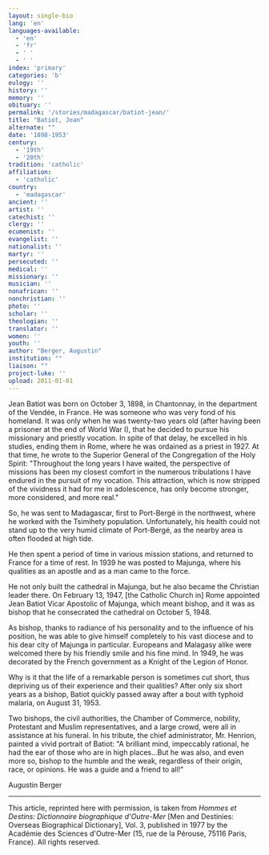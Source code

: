 ```yaml
---
layout: single-bio
lang: 'en'
languages-available:
  - 'en'
  - 'fr'
  - ' '
  - ' '
index: 'primary'
categories: 'b'
eulogy: ''
history: ''
memory: ''
obituary: ''
permalink: '/stories/madagascar/batiot-jean/'
title: "Batiot, Jean"
alternate: ""
date: '1898-1953'
century:
  - '19th'
  - '20th'
tradition: 'catholic'
affiliation:
  - 'catholic'
country:
  - 'madagascar'
ancient: ''
artist: ''
catechist: ''
clergy: ''
ecumenist: ''
evangelist: ''
nationalist: ''
martyr: ''
persecuted: ''
medical: ''
missionary: ''
musician: ''
nonafrican: ''
nonchristian: ''
photo: ''
scholar: ''
theologian: ''
translator: ''
women: ''
youth: ''
author: "Berger, Augustin"
institution: ""
liaison: ""
project-luke: ''
upload: 2011-01-01
---
```




Jean Batiot was born on October 3, 1898, in Chantonnay, in the department of the Vendée, in France. He was someone who was very fond of his homeland. It was only when he was twenty-two years old (after having been a prisoner at the end of World War I), that he decided to pursue his missionary and priestly vocation. In spite of that delay, he excelled in his studies, ending them in Rome, where he was ordained as a priest in 1927. At that time, he wrote to the Superior General of the Congregation of the Holy Spirit: "Throughout the long years I have waited, the perspective of missions has been my closest comfort in the numerous tribulations I have endured in the pursuit of my vocation. This attraction, which is now stripped of the vividness it had for me in adolescence, has only become stronger, more considered, and more real."

So, he was sent to Madagascar, first to Port-Bergé in the northwest, where he worked with the Tsimihety population. Unfortunately, his health could not stand up to the very humid climate of Port-Bergé, as the nearby area is often flooded at high tide.

He then spent a period of time in various mission stations, and returned to France for a time of rest. In 1939 he was posted to Majunga, where his qualities as an apostle and as a man came to the force.

He not only built the cathedral in Majunga, but he also became the Christian leader there. On February 13, 1947, [the Catholic Church in] Rome appointed Jean Batiot Vicar Apostolic of Majunga, which meant bishop, and it was as bishop that he consecrated the cathedral on October 5, 1948.

As bishop, thanks to radiance of his personality and to the influence of his position, he was able to give himself completely to his vast diocese and to his dear city of Majunga in particular. Europeans and Malagasy alike were welcomed there by his friendly smile and his fine mind. In 1949, he was decorated by the French government as a Knight of the Legion of Honor.

Why is it that the life of a remarkable person is sometimes cut short, thus depriving us of their experience and their qualities? After only six short years as a bishop, Batiot quickly passed away after a bout with typhoid malaria, on August 31, 1953.

Two bishops, the civil authorities, the Chamber of Commerce, nobility, Protestant and Muslim representatives, and a large crowd, were all in assistance at his funeral. In his tribute, the chief administrator, Mr. Henrion, painted a vivid portrait of Batiot: "A brilliant mind, impeccably rational, he had the ear of those who are in high places...But he was also, and even more so, bishop to the humble and the weak, regardless of their origin, race, or opinions. He was a guide and a friend to all!"

Augustin Berger

---

This article, reprinted here with permission, is taken from *Hommes et Destins: Dictionnaire biographique d'Outre-Mer* [Men and Destinies: Overseas Biographical Dictionary], Vol. 3, published in 1977 by the Académie des Sciences d'Outre-Mer (15, rue de la Pérouse, 75116 Paris, France). All rights reserved.